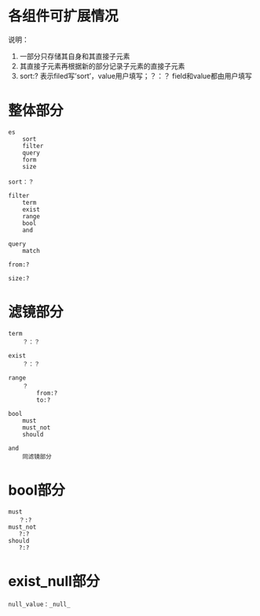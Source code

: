 各组件可扩展情况
===
说明：

1. 一部分只存储其自身和其直接子元素
2. 其直接子元素再根据新的部分记录子元素的直接子元素
3. sort:? 表示filed写’sort’，value用户填写；？：？ field和value都由用户填写


整体部分
=
    es
        sort
        filter
        query
        form
        size

    sort：？

    filter
        term
        exist
        range
        bool
        and

    query
        match

    from:?

    size:?


滤镜部分
=
    term
        ？：？

    exist
        ？：？

    range
        ？
            from:?
            to:?

    bool
        must
        must_not
        should

    and
        同滤镜部分


bool部分
=

    must
       ？:?
    must_not
       ?:?
    should
       ?:?

exist_null部分
==
    null_value：_null_
